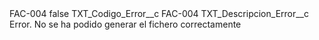<?xml version="1.0" encoding="UTF-8"?>
<CustomMetadata xmlns="http://soap.sforce.com/2006/04/metadata" xmlns:xsi="http://www.w3.org/2001/XMLSchema-instance" xmlns:xsd="http://www.w3.org/2001/XMLSchema">
    <label>FAC-004</label>
    <protected>false</protected>
    <values>
        <field>TXT_Codigo_Error__c</field>
        <value xsi:type="xsd:string">FAC-004</value>
    </values>
    <values>
        <field>TXT_Descripcion_Error__c</field>
        <value xsi:type="xsd:string">Error. No se ha podido generar el fichero correctamente</value>
    </values>
</CustomMetadata>
